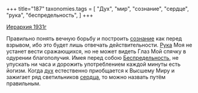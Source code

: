 +++
title="187"
taxonomies.tags = [
 "Дух",
 "мир",
 "сознание",
 "сердце",
 "рука",
 "беспредельность",
]
+++

[Иерархия 1931г](/agni/1931)

Правильно понять вечную борьбу и построить [сознание](/tags/сознание) как перед взрывом, ибо это будет лишь отвечать действительности. [Рука](/tags/рука) Моя не устанет вести сражающихся, но не может видеть Глаз Мой спячку в одурении благополучия. Имея перед собою [Беспредельность](/tags/беспредельность), не упускать ни часа и дорожить употреблением каждой минуты есть йогизм. Когда [дух](/tags/Дух) естественно приобщается к Высшему Миру и зажигает ряд светильников [сердца](/tags/сердце), то можно назвать путём правильным.   

